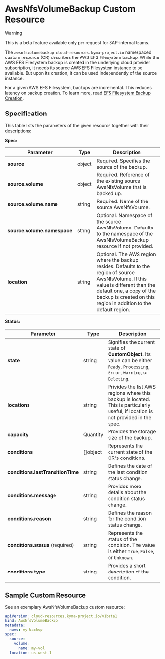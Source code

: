 # AwsNfsVolumeBackup Custom Resource

> [!WARNING]
> This is a beta feature available only per request for SAP-internal teams.

The `awsnfsvolumebackup.cloud-resources.kyma-project.io` namespaced custom resource (CR) describes the AWS EFS Filesystem backup.
While the AWS EFS Filesystem backup is created in the underlying cloud provider subscription, it needs its source AWS 
EFS Filesystem instance to be available. But upon its creation, it can be used independently of the source instance.

For a given AWS EFS Filesystem, backups are incremental. This reduces latency on backup creation. 
To learn more, read [EFS Filesystem Backup Creation](https://docs.aws.amazon.com/efs/latest/ug/awsbackup.html).

## Specification <!-- {docsify-ignore} -->

This table lists the parameters of the given resource together with their descriptions:

**Spec:**

| Parameter                   | Type                | Description                                                                                                                   |
|-----------------------------|---------------------|-------------------------------------------------------------------------------------------------------------------------------|
| **source**                  | object              | Required. Specifies the source of the backup.                                                                                 |
| **source.volume**           | object              | Required. Reference of the existing source AwsNfsVolume that is backed up.                                                    |
| **source.volume.name**      | string              | Required. Name of the source AwsNfsVolume.                                                                                    |
| **source.volume.namespace** | string              | Optional. Namespace of the source AwsNfsVolume. Defaults to the namespace of the AwsNfsVolumeBackup resource if not provided. |
| **location**                | string              | Optional. The AWS region where the backup resides. Defaults to the region of source AwsNfsVolume. If this value is different than the default one, a copy of the backup is created on this region in addition to the default region.             | 

**Status:**

| Parameter                         | Type       | Description                                                                                                                         |
|-----------------------------------|------------|-------------------------------------------------------------------------------------------------------------------------------------|
| **state**                         | string     | Signifies the current state of **CustomObject**. Its value can be either `Ready`, `Processing`, `Error`, `Warning`, or `Deleting`.  |
| **locations**                     | string     | Privides the list AWS regions where this backup is located. This is particularly useful, if location is not provided in the spec.  |
| **capacity**                      | Quantity   | Provides the storage size of the backup.        |
| **conditions**                    | \[\]object | Represents the current state of the CR's conditions.                                                                                |
| **conditions.lastTransitionTime** | string     | Defines the date of the last condition status change.                                                                               |
| **conditions.message**            | string     | Provides more details about the condition status change.                                                                            |
| **conditions.reason**             | string     | Defines the reason for the condition status change.                                                                                 |
| **conditions.status** (required)  | string     | Represents the status of the condition. The value is either `True`, `False`, or `Unknown`.                                          |
| **conditions.type**               | string     | Provides a short description of the condition.                                                                                      |

## Sample Custom Resource <!-- {docsify-ignore} -->

See an exemplary AwsNfsVolumeBackup custom resource:

```yaml
apiVersion: cloud-resources.kyma-project.io/v1beta1
kind: AwsNfsVolumeBackup
metadata:
  name: my-backup
spec:
  source:
    volume:
      name: my-vol
  location: us-west-1
```
